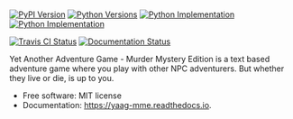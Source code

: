 #

[![PyPI Version](https://img.shields.io/pypi/v/yaag-mme?style=flat)](https://pypi.org/project/yaag-mme/)
[![Python Versions](https://img.shields.io/pypi/pyversions/yaag-mme)](https://pypi.org/project/yaag-mme/)
[![Python Implementation](https://img.shields.io/pypi/implementation/yaag-mme)](https://pypi.org/project/yaag-mme/)
[![Python Implementation](https://img.shields.io/pypi/l/yaag-mme)](https://pypi.org/project/yaag-mme/)


[![Travis CI Status](https://img.shields.io/travis/com/Cutewarriorlover/yaag-mme?style=flat)](https://travis-ci.com/github/Cutewarriorlover/yaag-mme)
[![Documentation Status](https://readthedocs.org/projects/yaag-mme/badge/?version=latest)](https://yaag-mme.readthedocs.io/en/latest/?badge=latest)


Yet Another Adventure Game - Murder Mystery Edition is a text based adventure game where you play with other NPC adventurers. But whether they live or die, is up to you.

-   Free software: MIT license
-   Documentation: <https://yaag-mme.readthedocs.io>.

